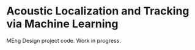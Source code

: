 # Acoustic Localization and Tracking via Machine Learning
MEng Design project code. Work in progress.
